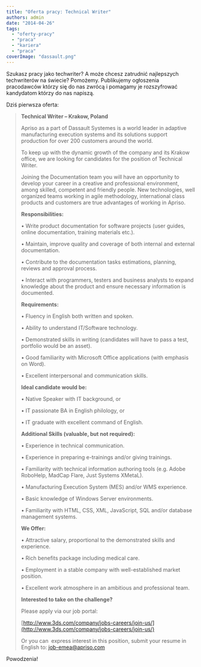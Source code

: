 ```yaml
---
title: "Oferta pracy: Technical Writer"
authors: admin
date: "2014-04-26"
tags:
  - "oferty-pracy"
  - "praca"
  - "kariera"
  - "praca"
coverImage: "dassault.png"
---
```


Szukasz pracy jako techwriter? A może chcesz zatrudnić najlepszych techwriterów
na świecie? Pomożemy. Publikujemy ogłoszenia pracodawców którzy się do nas
zwrócą i pomagamy je rozszyfrować kandydatom którzy do nas napiszą.

<!--truncate-->

Dziś pierwsza oferta:

> **Technical Writer – Krakow, Poland**
>
> Apriso as a part of Dassault Systemes is a world leader in adaptive
> manufacturing execution systems and its solutions support production for over
> 200 customers around the world.
>
> To keep up with the dynamic growth of the company and its Krakow office, we
> are looking for candidates for the position of Technical Writer.
>
> Joining the Documentation team you will have an opportunity to develop your
> career in a creative and professional environment, among skilled, competent
> and friendly people. New technologies, well organized teams working in agile
> methodology, international class products and customers are true advantages of
> working in Apriso.
>
> **Responsibilities:**
>
> • Write product documentation for software projects (user guides, online
> documentation, training materials etc.).
>
> • Maintain, improve quality and coverage of both internal and external
> documentation.
>
> • Contribute to the documentation tasks estimations, planning, reviews and
> approval process.
>
> • Interact with programmers, testers and business analysts to expand knowledge
> about the product and ensure necessary information is documented.
>
> **Requirements:**
>
> • Fluency in English both written and spoken.
>
> • Ability to understand IT/Software technology.
>
> • Demonstrated skills in writing (candidates will have to pass a test,
> portfolio would be an asset).
>
> • Good familiarity with Microsoft Office applications (with emphasis on Word).
>
> • Excellent interpersonal and communication skills.
>
> **Ideal candidate would be:**
>
> • Native Speaker with IT background, or
>
> • IT passionate BA in English philology, or
>
> • IT graduate with excellent command of English.
>
> **Additional Skills (valuable, but not required):**
>
> • Experience in technical communication.
>
> • Experience in preparing e-trainings and/or giving trainings.
>
> • Familiarity with technical information authoring tools (e.g. Adobe RoboHelp,
> MadCap Flare, Just Systems XMetaL).
>
> • Manufacturing Execution System (MES) and/or WMS experience.
>
> • Basic knowledge of Windows Server environments.
>
> • Familiarity with HTML, CSS, XML, JavaScript, SQL and/or database management
> systems.
>
> **We Offer:**
>
> • Attractive salary, proportional to the demonstrated skills and experience.
>
> • Rich benefits package including medical care.
>
> • Employment in a stable company with well-established market position.
>
> • Excellent work atmosphere in an ambitious and professional team.
>
> **Interested to take on the challenge?**
>
> Please apply via our job portal:
>
> [http://www.3ds.com/company/jobs-careers/join-us/](http://www.3ds.com/company/jobs-careers/join-us/)
>
> Or you can  express interest in this position, submit your resume in English
> to: [job-emea@apriso.com](mailto:job-emea@apriso.com)

Powodzenia!
